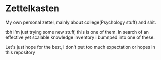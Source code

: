 # Zettelkasten
My own personal zettel, mainly about college(Psychology stuff) and shit.

tbh I'm just trying some new stuff, this is one of them. In search of an effective yet scalable knowledge inventory i bumnped into one of these.

Let's just hope for the best, i don't put too much expectation or hopes in this repository
